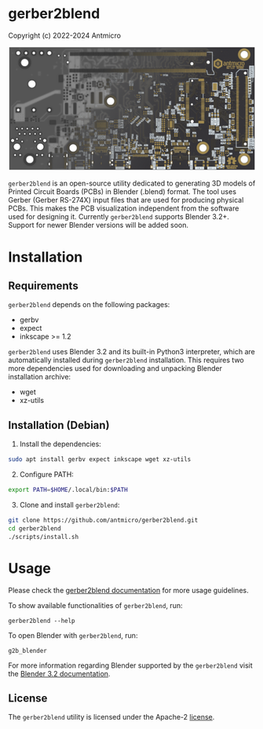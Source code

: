 # gerber2blend

Copyright (c) 2022-2024 Antmicro

![](img/gerber2blend-vis.png)

`gerber2blend` is an open-source utility dedicated to generating 3D models of Printed Circuit Boards (PCBs) in Blender (.blend) format.
The tool uses Gerber (Gerber RS-274X) input files that are used for producing physical PCBs. 
This makes the PCB visualization independent from the software used for designing it.
Currently `gerber2blend` supports Blender 3.2+.
Support for newer Blender versions will be added soon.

# Installation

## Requirements

`gerber2blend` depends on the following packages:

* gerbv
* expect
* inkscape >= 1.2

`gerber2blend` uses Blender 3.2 and its built-in Python3 interpreter, which are automatically installed during `gerber2blend` installation.
This requires two more dependencies used for downloading and unpacking Blender installation archive:

* wget
* xz-utils

## Installation (Debian)

1. Install the dependencies:

```bash
sudo apt install gerbv expect inkscape wget xz-utils
```

2. Configure PATH:

```bash
export PATH=$HOME/.local/bin:$PATH
```

3. Clone and install `gerber2blend`:

```bash
git clone https://github.com/antmicro/gerber2blend.git
cd gerber2blend
./scripts/install.sh
```

# Usage

Please check the [gerber2blend documentation](https://antmicro.github.io/gerber2blend/) for more usage guidelines.

To show available functionalities of `gerber2blend`, run:
```
gerber2blend --help
```

To open Blender with `gerber2blend`, run:
```
g2b_blender
```

For more information regarding Blender supported by the `gerber2blend` visit the [Blender 3.2 documentation](https://docs.blender.org/manual/en/3.2/).

## License

The `gerber2blend` utility is licensed under the Apache-2 [license](LICENSE).
